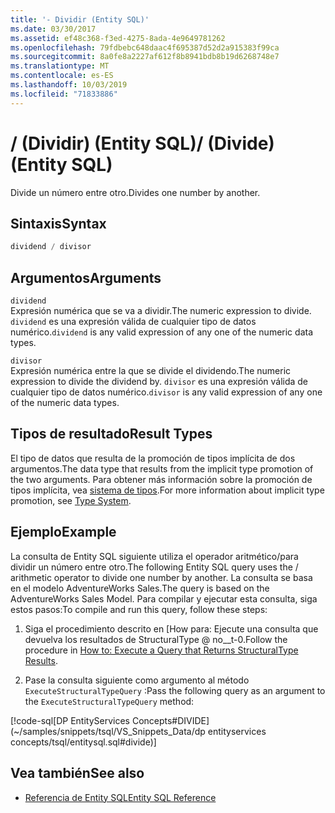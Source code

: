 ```yaml
---
title: '- Dividir (Entity SQL)'
ms.date: 03/30/2017
ms.assetid: ef48c368-f3ed-4275-8ada-4e9649781262
ms.openlocfilehash: 79fdbebc648daac4f695387d52d2a915383f99ca
ms.sourcegitcommit: 8a0fe8a2227af612f8b8941bdb8b19d6268748e7
ms.translationtype: MT
ms.contentlocale: es-ES
ms.lasthandoff: 10/03/2019
ms.locfileid: "71833886"
---
```

# <a name="-divide-entity-sql"></a><span data-ttu-id="f3724-102">/ (Dividir) (Entity SQL)</span><span class="sxs-lookup"><span data-stu-id="f3724-102">/ (Divide) (Entity SQL)</span></span>
<span data-ttu-id="f3724-103">Divide un número entre otro.</span><span class="sxs-lookup"><span data-stu-id="f3724-103">Divides one number by another.</span></span>  
  
## <a name="syntax"></a><span data-ttu-id="f3724-104">Sintaxis</span><span class="sxs-lookup"><span data-stu-id="f3724-104">Syntax</span></span>  
  
```sql  
dividend / divisor  
```  
  
## <a name="arguments"></a><span data-ttu-id="f3724-105">Argumentos</span><span class="sxs-lookup"><span data-stu-id="f3724-105">Arguments</span></span>  
 `dividend`  
 <span data-ttu-id="f3724-106">Expresión numérica que se va a dividir.</span><span class="sxs-lookup"><span data-stu-id="f3724-106">The numeric expression to divide.</span></span> <span data-ttu-id="f3724-107">`dividend` es una expresión válida de cualquier tipo de datos numérico.</span><span class="sxs-lookup"><span data-stu-id="f3724-107">`dividend` is any valid expression of any one of the numeric data types.</span></span>  
  
 `divisor`  
 <span data-ttu-id="f3724-108">Expresión numérica entre la que se divide el dividendo.</span><span class="sxs-lookup"><span data-stu-id="f3724-108">The numeric expression to divide the dividend by.</span></span> <span data-ttu-id="f3724-109">`divisor` es una expresión válida de cualquier tipo de datos numérico.</span><span class="sxs-lookup"><span data-stu-id="f3724-109">`divisor` is any valid expression of any one of the numeric data types.</span></span>  
  
## <a name="result-types"></a><span data-ttu-id="f3724-110">Tipos de resultado</span><span class="sxs-lookup"><span data-stu-id="f3724-110">Result Types</span></span>  
 <span data-ttu-id="f3724-111">El tipo de datos que resulta de la promoción de tipos implícita de dos argumentos.</span><span class="sxs-lookup"><span data-stu-id="f3724-111">The data type that results from the implicit type promotion of the two arguments.</span></span> <span data-ttu-id="f3724-112">Para obtener más información sobre la promoción de tipos implícita, vea [sistema de tipos](type-system-entity-sql.md).</span><span class="sxs-lookup"><span data-stu-id="f3724-112">For more information about implicit type promotion, see [Type System](type-system-entity-sql.md).</span></span>  
  
## <a name="example"></a><span data-ttu-id="f3724-113">Ejemplo</span><span class="sxs-lookup"><span data-stu-id="f3724-113">Example</span></span>  
 <span data-ttu-id="f3724-114">La consulta de Entity SQL siguiente utiliza el operador aritmético/para dividir un número entre otro.</span><span class="sxs-lookup"><span data-stu-id="f3724-114">The following Entity SQL query uses the / arithmetic operator to divide one number by another.</span></span> <span data-ttu-id="f3724-115">La consulta se basa en el modelo AdventureWorks Sales.</span><span class="sxs-lookup"><span data-stu-id="f3724-115">The query is based on the AdventureWorks Sales Model.</span></span> <span data-ttu-id="f3724-116">Para compilar y ejecutar esta consulta, siga estos pasos:</span><span class="sxs-lookup"><span data-stu-id="f3724-116">To compile and run this query, follow these steps:</span></span>  
  
1. <span data-ttu-id="f3724-117">Siga el procedimiento descrito en [How para: Ejecute una consulta que devuelva los resultados de StructuralType @ no__t-0.</span><span class="sxs-lookup"><span data-stu-id="f3724-117">Follow the procedure in [How to: Execute a Query that Returns StructuralType Results](../how-to-execute-a-query-that-returns-structuraltype-results.md).</span></span>  
  
2. <span data-ttu-id="f3724-118">Pase la consulta siguiente como argumento al método `ExecuteStructuralTypeQuery` :</span><span class="sxs-lookup"><span data-stu-id="f3724-118">Pass the following query as an argument to the `ExecuteStructuralTypeQuery` method:</span></span>  
  
 [!code-sql[DP EntityServices Concepts#DIVIDE](~/samples/snippets/tsql/VS_Snippets_Data/dp entityservices concepts/tsql/entitysql.sql#divide)]  
  
## <a name="see-also"></a><span data-ttu-id="f3724-119">Vea también</span><span class="sxs-lookup"><span data-stu-id="f3724-119">See also</span></span>

- [<span data-ttu-id="f3724-120">Referencia de Entity SQL</span><span class="sxs-lookup"><span data-stu-id="f3724-120">Entity SQL Reference</span></span>](entity-sql-reference.md)
